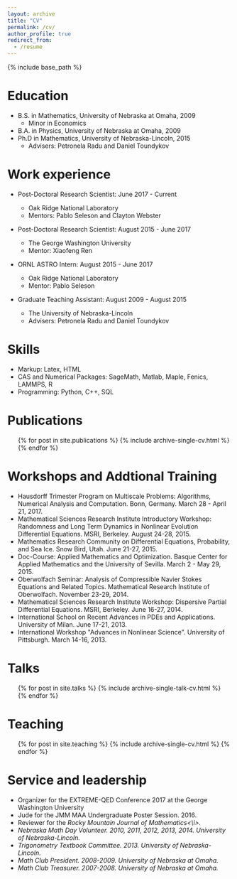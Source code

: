 ```yaml
---
layout: archive
title: "CV"
permalink: /cv/
author_profile: true
redirect_from:
  - /resume
---
```


{% include base_path %}

Education
======
* B.S. in Mathematics, University of Nebraska at Omaha, 2009
  * Minor in Economics
* B.A. in Physics, University of Nebraska at Omaha, 2009
* Ph.D in Mathematics, University of Nebraska-Lincoln, 2015
  * Advisers: Petronela Radu and Daniel Toundykov

Work experience
======
* Post-Doctoral Research Scientist: June 2017 - Current
  * Oak Ridge National Laboratory
  * Mentors: Pablo Seleson and Clayton Webster

* Post-Doctoral Research Scientist: August 2015 - June 2017
  * The George Washington University
  * Mentor: Xiaofeng Ren

* ORNL ASTRO Intern: August 2015 - June 2017
  * Oak Ridge National Laboratory
  * Mentor: Pablo Seleson
  
* Graduate Teaching Assistant: August 2009 - August 2015
  * The University of Nebraska-Lincoln
  * Advisers: Petronela Radu and Daniel Toundykov
  

Skills
======
* Markup: Latex, HTML
* CAS and Numerical Packages: SageMath, Matlab, Maple, Fenics, LAMMPS, R
* Programming: Python, C++, SQL

Publications
======
  <ul>{% for post in site.publications %}
    {% include archive-single-cv.html %}
  {% endfor %}</ul>

Workshops and Addtional Training
=====
* Hausdorff Trimester Program on Multiscale Problems: Algorithms, Numerical Analysis and Computation. Bonn, Germany. March 28 - April 21, 2017.
* Mathematical Sciences Research Institute Introductory Workshop: Randomness and Long Term Dynamics in Nonlinear Evolution Differential Equations. MSRI, Berkeley. August 24-28, 2015.
* Mathematics Research Community on Differential Equations, Probability, and Sea Ice. Snow Bird, Utah. June 21-27, 2015.
* Doc-Course: Applied Mathematics and Optimization. Basque Center for Applied Mathematics and the University of Sevilla. March 2 - May 29, 2015.
* Oberwolfach Seminar: Analysis of Compressible Navier Stokes Equations and Related Topics. Mathematical Research Institute of Oberwolfach. November 23-29, 2014.
* Mathematical Sciences Research Institute Workshop: Dispersive Partial Differential Equations. MSRI, Berkeley. June 16-27, 2014.
* International School on Recent Advances in PDEs and Applications. University of Milan. June 17-21, 2013.
* International Workshop "Advances in Nonlinear Science". University of Pittsburgh. March 14-16, 2013.

Talks
======
  <ul>{% for post in site.talks %}
    {% include archive-single-talk-cv.html %}
  {% endfor %}</ul>
  
Teaching
======
  <ul>{% for post in site.teaching %}
    {% include archive-single-cv.html %}
  {% endfor %}</ul>
  
Service and leadership
======
* Organizer for the EXTREME-QED Conference 2017 at the George Washington University
* Jude for the JMM MAA Undergraduate Poster Session. 2016.
* Reviewer for the <i>Rocky Mountain Journal of Mathematics<\i>.
* Nebraska Math Day Volunteer. 2010, 2011, 2012, 2013, 2014. University of Nebraska-Lincoln.
* Trigonometry Textbook Committee. 2013. University of Nebraska-Lincoln.
* Math Club President. 2008-2009. University of Nebraska at Omaha.
* Math Club Treasurer. 2007-2008. University of Nebraska at Omaha.
